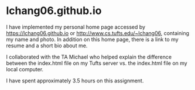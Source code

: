 # lchang06.github.io

I have implemented my personal home page accessed by https://lchang06.github.io or http://www.cs.tufts.edu/~lchang06, containing my name and photo. In addition on this home page, there is a link to my resume and a short bio about me.

I collaborated with the TA Michael who helped explain the difference between the index.html file on my Tufts server vs. the index.html file on my local computer.

I have spent approximately 3.5 hours on this assignment.
